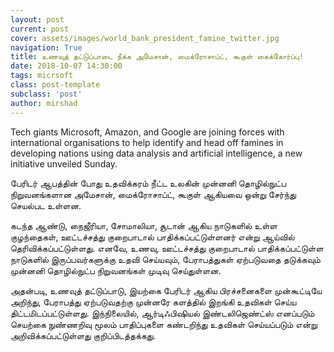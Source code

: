 ```yaml
---
layout: post
current: post
cover: assets/images/world_bank_president_famine_twitter.jpg
navigation: True
title: உணவுத் தட்டுப்பாடை நீக்க அமேசான், மைக்ரோசாப்ட், கூகுள் கைக்கோர்ப்பு!
date: 2018-10-07 14:30:00
tags: micrsoft
class: post-template
subclass: 'post'
author: mirshad
---
```

Tech giants Microsoft, Amazon, and Google are joining forces with international organisations to help identify and head off famines in developing nations using data analysis and artificial intelligence, a new initiative unveiled Sunday.

பேரிடர் ஆபத்தின் போது உதவிக்கரம் நீட்ட உலகின் முன்னனி தொழில்நுட்ப நிறுவனங்களான அமேசான், மைக்ரோசாப்ட், கூகுள் ஆகியவை ஒன்று சேர்ந்து செயல்பட உள்ளன.

கடந்த ஆண்டு, நைஜீரியா, சோமாலியா, சூடான் ஆகிய நாடுகளில் உள்ள குழந்தைகள், ஊட்டச்சத்து குறைபாடால் பாதிக்கப்பட்டுள்ளனர் என்று ஆய்வில் தெரிவிக்கப்பட்டுள்ளது. எனவே, உணவு, ஊட்டச்சத்து குறைபாடால் பாதிக்கப்பட்டுள்ள நாடுகளில் இருப்பவர்களுக்கு உதவி செய்யவும், பேராபத்துகள் ஏற்படுவதை தடுக்கவும் முன்னனி தொழில்நுட்ப நிறுவனங்கள் முடிவு செய்துள்ளன.

அதன்படி, உணவுத் தட்டுப்பாடு, இயற்கை பேரிடர் ஆகிய பிரச்சனைகளை முன்கூட்டியே அறிந்து, பேராபத்து ஏற்படுவதற்கு முன்னரே களத்தில் இறங்கி உதவிகள் செய்ய திட்டமிடப்பட்டுள்ளது. இந்நிலையில், ஆர்டிஃபிஷியல் இண்டலிஜெண்ட்ஸ் எனப்படும் செயற்கை நுண்ணறிவு மூலம் பாதிப்புகளை கண்டறிந்து உதவிகள் செய்யப்படும் என்று அறிவிக்கப்பட்டுள்ளது குறிப்பிடத்தக்கது.